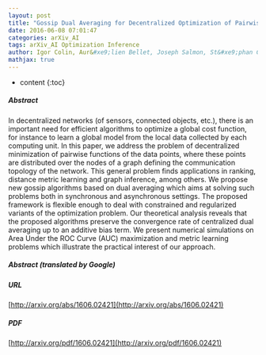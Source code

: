 ```yaml
---
layout: post
title: "Gossip Dual Averaging for Decentralized Optimization of Pairwise Functions"
date: 2016-06-08 07:01:47
categories: arXiv_AI
tags: arXiv_AI Optimization Inference
author: Igor Colin, Aur&#xe9;lien Bellet, Joseph Salmon, St&#xe9;phan Cl&#xe9;men&#xe7;on
mathjax: true
---
```


* content
{:toc}

##### Abstract
In decentralized networks (of sensors, connected objects, etc.), there is an important need for efficient algorithms to optimize a global cost function, for instance to learn a global model from the local data collected by each computing unit. In this paper, we address the problem of decentralized minimization of pairwise functions of the data points, where these points are distributed over the nodes of a graph defining the communication topology of the network. This general problem finds applications in ranking, distance metric learning and graph inference, among others. We propose new gossip algorithms based on dual averaging which aims at solving such problems both in synchronous and asynchronous settings. The proposed framework is flexible enough to deal with constrained and regularized variants of the optimization problem. Our theoretical analysis reveals that the proposed algorithms preserve the convergence rate of centralized dual averaging up to an additive bias term. We present numerical simulations on Area Under the ROC Curve (AUC) maximization and metric learning problems which illustrate the practical interest of our approach.

##### Abstract (translated by Google)


##### URL
[http://arxiv.org/abs/1606.02421](http://arxiv.org/abs/1606.02421)

##### PDF
[http://arxiv.org/pdf/1606.02421](http://arxiv.org/pdf/1606.02421)


